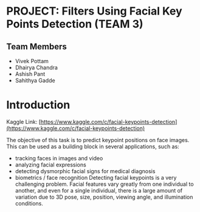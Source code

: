 # PROJECT: Filters Using Facial Key Points Detection (TEAM 3)
##  Team Members
* Vivek Pottam
* Dhairya Chandra
* Ashish Pant
* Sahithya Gadde

# Introduction
Kaggle Link: [https://www.kaggle.com/c/facial-keypoints-detection](https://www.kaggle.com/c/facial-keypoints-detection)

The objective of this task is to predict keypoint positions on face images. This can be used as a building block in several applications, such as:
* tracking faces in images and video
* analyzing facial expressions
* detecting dysmorphic facial signs for medical diagnosis
* biometrics / face recognition
Detecting facial keypoints is a very challenging problem.  Facial features vary greatly from one individual to another, and even for a single individual, there is a large amount of variation due to 3D pose, size, position, viewing angle, and illumination conditions.
